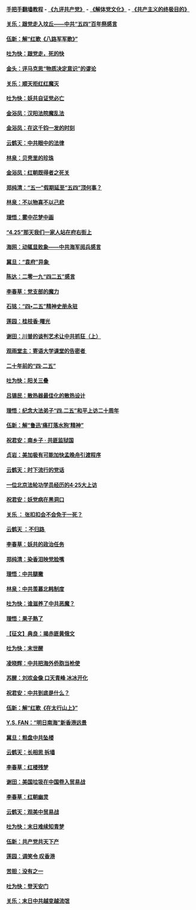 #### [手把手翻墙教程](https://github.com/gfw-breaker/guides/wiki) -  [《九评共产党》](https://github.com/gfw-breaker/9ping.md?t=05061238) - [《解体党文化》](https://github.com/gfw-breaker/jtdwh.md?t=05061238) - [《共产主义的终极目的》](https://github.com/gfw-breaker/gczydzjmd.md?t=05061238)

#### [关乐：跟党走入坟丘——中共“五四”百年祭感言](../pages/nsc993/n11236150.md?t=05061238) 

#### [伍新：解“红歌《八路军军歌》”](../pages/nsc993/n11227702.md?t=05061238) 

#### [吐为快：跟党走，死的快](../pages/nsc993/n11227511.md?t=05061238) 

#### [金头：评马克思“物质决定意识”的谬论](../pages/nsc993/n11227161.md?t=05061238) 

#### [关乐：顺天拒红红魔灭](../pages/nsc993/n11225393.md?t=05061238) 

#### [吐为快：妖共自证党必亡](../pages/nsc993/n11223109.md?t=05061238) 

#### [金浴凤：汉阳法院魔乱法](../pages/nsc993/n11222083.md?t=05061238) 

#### [金浴凤：在这千钧一发的时刻](../pages/nsc993/n11222047.md?t=05061238) 

#### [云鹤天：中共眼中的法律](../pages/nsc993/n11221943.md?t=05061238) 

#### [林泉：贝壳里的珍珠](../pages/nsc993/n11217073.md?t=05061238) 

#### [金浴凤：红朝既得者之死关](../pages/nsc993/n11217063.md?t=05061238) 

#### [郑纯清：“五一”假期延至“五四”顶何事？](../pages/nsc993/n11217000.md?t=05061238) 

#### [林泉：不以物喜不以己悲](../pages/nsc993/n11216987.md?t=05061238) 

#### [理悟：雾中花梦中画](../pages/nsc993/n11213846.md?t=05061238) 

#### [“4.25”那天我们一家人站在府右街上](../pages/nsc993/n11210435.md?t=05061238) 

#### [海网：动辄显败象——中共海军阅兵感言](../pages/nsc993/n11212147.md?t=05061238) 

#### [冀旦：“袁府”异象 ](../pages/nsc993/n11211996.md?t=05061238) 

#### [陈达：二零一九“四二五”感言](../pages/nsc993/n11211971.md?t=05061238) 

#### [李春草：党支部的魔力](../pages/nsc993/n11211722.md?t=05061238) 

#### [石铭：“四•二五”精神史册永驻](../pages/nsc993/n11210585.md?t=05061238) 

#### [莲园：桂枝香‧曙光](../pages/nsc993/n11210371.md?t=05061238) 

#### [谢田：川普的谈判艺术让中共抓狂（上）](../pages/nsc993/n11209038.md?t=05061238) 

#### [观雨堂主：寄语大学课堂的告密者 ](../pages/nsc993/n11209062.md?t=05061238) 

#### [二十年前的“四·二五”](../pages/nsc993/n11207639.md?t=05061238) 

#### [吐为快：阳关三叠](../pages/nsc993/n11207152.md?t=05061238) 

#### [吕锡民：散热器最佳化的散热设计](../pages/nsc993/n11206294.md?t=05061238) 

#### [理悟：纪念大法弟子“四.二五”和平上访二十周年](../pages/nsc993/n11206269.md?t=05061238) 

#### [伍新：解“鲁迅‘痛打落水狗’精神”](../pages/nsc993/n11206208.md?t=05061238) 

#### [祝君安：南乡子 · 共匪监狱国](../pages/nsc993/n11203831.md?t=05061238) 

#### [贞岩：美加极有可能加快孟晚舟引渡程序](../pages/nsc993/n11203705.md?t=05061238) 

#### [云鹤天：时下流行的党话](../pages/nsc993/n11203254.md?t=05061238) 

#### [一位北京法轮功学员经历的4·25大上访](../pages/nsc993/n11203160.md?t=05061238) 

#### [祝君安：妖党病在黑洞口](../pages/nsc993/n11201449.md?t=05061238) 

#### [关乐 ： 张扣扣会不会免于一死？](../pages/nsc993/n11201363.md?t=05061238) 

#### [云鹤天 ：不归路 ](../pages/nsc993/n11201359.md?t=05061238) 

#### [李春草：妖共的政治任务](../pages/nsc993/n11199926.md?t=05061238) 

#### [郑纯清：染香泪映党脸嘴](../pages/nsc993/n11199911.md?t=05061238) 

#### [理悟：中共腿撇](../pages/nsc993/n11199727.md?t=05061238) 

#### [林泉：中共羡慕北韩制度](../pages/nsc993/n11199776.md?t=05061238) 

#### [吐为快：谁滋养了中共恶魔？](../pages/nsc993/n11199706.md?t=05061238) 

#### [理悟：果子熟了](../pages/nsc993/n11196774.md?t=05061238) 

#### [【征文】典良：揭赤匪黄俄文](../pages/nsc993/n11195773.md?t=05061238) 

#### [吐为快：末世醒](../pages/nsc993/n11196757.md?t=05061238) 

#### [凌晓辉：中共把海外侨胞当枪使](../pages/nsc993/n11195270.md?t=05061238) 

#### [苏醒：刘欢金像 口天青峰 冰冰开化](../pages/nsc993/n11194046.md?t=05061238) 

#### [祝君安：中共到底是什么？](../pages/nsc993/n11193828.md?t=05061238) 

#### [伍新：解“红歌《在太行山上》”](../pages/nsc993/n11193680.md?t=05061238) 

#### [Y.S. FAN：“明日南海”新香港远景](../pages/nsc993/n11189809.md?t=05061238) 

#### [冀旦：粗盘中共坠楼](../pages/nsc993/n11188872.md?t=05061238) 

#### [云鹤天：长相思 拆墙](../pages/nsc993/n11187494.md?t=05061238) 

#### [李春草：红楼残梦](../pages/nsc993/n11187468.md?t=05061238) 

#### [谢田：美国垃圾在中国卷入贸易战](../pages/nsc993/n11184083.md?t=05061238) 

#### [李春草：红朝幽灵](../pages/nsc993/n11186717.md?t=05061238) 

#### [云鹤天：观美中贸易战](../pages/nsc993/n11184252.md?t=05061238) 

#### [吐为快：末日难续知青梦](../pages/nsc993/n11183957.md?t=05061238) 

#### [伍新：共产党共天下产](../pages/nsc993/n11183941.md?t=05061238) 

#### [莲园：调笑令 叹香港](../pages/nsc993/n11183930.md?t=05061238) 

#### [苦胆：没有之一](../pages/nsc993/n11183909.md?t=05061238) 

#### [吐为快：登天安门](../pages/nsc993/n11183895.md?t=05061238) 

#### [关乐：末日中共越变越流氓](../pages/nsc993/n11183026.md?t=05061238) 

